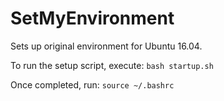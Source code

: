# SetMyEnvironment
Sets up original environment for Ubuntu 16.04.

To run the setup script, execute: 
`bash startup.sh`

Once completed, run:
`source ~/.bashrc`
